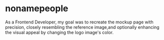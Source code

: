 # nonamepeople

   As a Frontend Developer, my goal was to recreate the mockup page with precision, closely resembling the reference image,and optionally enhancing the 
   visual appeal by changing the logo image's color.
